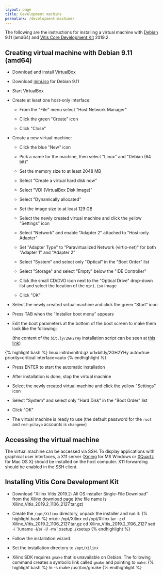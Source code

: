 ```yaml
---
layout: page
title: Development machine
permalink: /development-machine/
---
```


The following are the instructions for installing a virtual machine with [Debian](https://www.debian.org/releases/stretch) 9.11 (amd64) and [Vitis Core Development Kit](https://www.xilinx.com/products/design-tools/vitis.html) 2019.2.

Creating virtual machine with Debian 9.11 (amd64)
-----

- Download and install [VirtualBox](https://www.virtualbox.org/wiki/Downloads)

- Download [mini.iso](http://deb.debian.org/debian/dists/stretch/main/installer-amd64/current/images/netboot/mini.iso) for Debian 9.11

- Start VirtualBox

- Create at least one host-only interface:

  - From the "File" menu select "Host Network Manager"

  - Click the green "Create" icon

  - Click "Close"

- Create a new virtual machine:

  - Click the blue "New" icon

  - Pick a name for the machine, then select "Linux" and "Debian (64 bit)"

  - Set the memory size to at least 2048 MB

  - Select "Create a virtual hard disk now"

  - Select "VDI (VirtualBox Disk Image)"

  - Select "Dynamically allocated"

  - Set the image size to at least 129 GB

  - Select the newly created virtual machine and click the yellow "Settings" icon

  - Select "Network" and enable "Adapter 2" attached to "Host-only Adapter"

  - Set "Adapter Type" to "Paravirtualized Network (virtio-net)" for both "Adapter 1" and "Adapter 2"

  - Select "System" and select only "Optical" in the "Boot Order" list

  - Select "Storage" and select "Empty" below the "IDE Controller"

  - Click the small CD/DVD icon next to the "Optical Drive" drop-down list and select the location of the `mini.iso` image

  - Click "OK"

- Select the newly created virtual machine and click the green "Start" icon

- Press TAB when the "Installer boot menu" appears

- Edit the boot parameters at the bottom of the boot screen to make them look like the following:

  (the content of the `bit.ly/2GH2YHy` installation script can be seen at [this link](https://github.com/pavel-demin/red-pitaya-notes/blob/gh-pages/etc/debian.seed))

{% highlight bash %}
linux initrd=initrd.gz url=bit.ly/2GH2YHy auto=true priority=critical interface=auto
{% endhighlight %}

- Press ENTER to start the automatic installation

- After installation is done, stop the virtual machine

- Select the newly created virtual machine and click the yellow "Settings" icon

- Select "System" and select only "Hard Disk" in the "Boot Order" list

- Click "OK"

- The virtual machine is ready to use (the default password for the `root` and `red-pitaya` accounts is `changeme`)

Accessing the virtual machine
-----

The virtual machine can be accessed via SSH. To display applications with graphical user interfaces, a X11 server ([Xming](http://sourceforge.net/projects/xming) for MS Windows or [XQuartz](https://www.xquartz.org) for Mac OS X) should be installed on the host computer. X11 forwarding should be enabled in the SSH client.

Installing Vitis Core Development Kit
-----

- Download "Xilinx Vitis 2019.2: All OS installer Single-File Download" from the [Xilinx download page](https://www.xilinx.com/support/download/index.html/content/xilinx/en/downloadNav/vitis/2019-2.html) (the file name is Xilinx_Vitis_2019.2_1106_2127.tar.gz)

- Create the `/opt/Xilinx` directory, unpack the installer and run it:
{% highlight bash %}
mkdir /opt/Xilinx
cd /opt/Xilinx
tar -zxf Xilinx_Vitis_2019.2_1106_2127.tar.gz
cd Xilinx_Vitis_2019.2_1106_2127
sed -i '/uname -i/s/ -i/ -m/' xsetup
./xsetup
{% endhighlight %}

- Follow the installation wizard

- Set the installation directory to `/opt/Xilinx`

- Xilinx SDK requires `gmake` that is unavailable on Debian. The following command creates a symbolic link called `gmake` and pointing to `make`:
{% highlight bash %}
ln -s make /usr/bin/gmake
{% endhighlight %}
